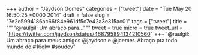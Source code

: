 
+++
author = "Jaydson Gomes"
categories = ["tweet"]
date = "Tue May 20 16:50:25 +0000 2014"
draft = false
slug = "7e2e5994186ac66f84e961df5c7e42a3e315ac01"
tags = ["tweet"]
title = """"@raulgil: Um abraço para..."""
tweet = true
micro = true
tweet_url = "https://twitter.com/jaydson/status/468795894134210560"
+++
'@raulgil: Um abraço para meus amigos @jaydson e @jcemer. Abraço pra todo mundo do #16elw #soudev"
